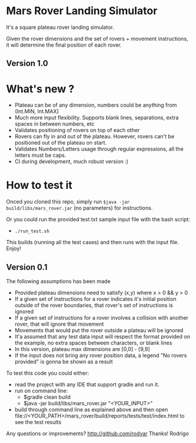 # Mars Rover Landing Simulator

It's a square plateau rover landing simulator.

Given the rover dimensions and the set of rovers + movement instructions, it will determine the final position of each rover.

## Version 1.0

# What's new ?

 - Plateau can be of any dimension, numbers could be anything from (Int.MIN, Int.MAX]
 - Much more input flexibility. Supports blank lines, separations, extra spaces in between numbers, etc
 - Validates positioning of rovers on top of each other
 - Rovers can fly in and out of the plateau. However, rovers can't be positioned out of the plateau on start.
 - Validates Numbers/Letters usage through regular expressions, all the letters must be caps.
 - CI during development, much robust version :)

# How to test it

 Onced you cloned this repo, simply run `$java -jar build/libs/mars_rover.jar` (no parameters) for instructions.
 
 Or you could run the provided test.txt sample input file with the bash script:
 
  - `./run_test.sh`
  
 This builds (running all the test cases) and then runs with the input file. Enjoy!

## Version 0.1

The following assumptions has been made

 - Provided plateau dimensions need to satisfy (x,y) where x > 0 && y > 0
 - If a given set of instructions for a rover indicates it's initial position outside of 
 the rover boundaries, that rover's set of instructions is ignored
 - If a given set of instructions for a rover involves a collision with another rover,  that will ignore that movement
 - Movements that would put the rover outside a plateau will be ignored
 - It'a assumed that any test data input will respect the format provided on the example, no extra spaces
 between characters, or blank lines
 - In this version, plateau max dimensions are [0,0] - [9,9]
 - If the input does not bring any rover position data, a legend "No rovers provided" is gonna be shown as a result
 

To test this code you could either:

 - read the project with any IDE that support gradle and run it.
 - run on command line:
   - $gradle clean build
   - $java -jar build/libs/mars_rover.jar "<YOUR_INPUT>"
 - build through command line as explained above and then open file://<YOUR_PATH>/mars_rover/build/reports/tests/test/index.html 
 to see the test results
 
 Any questions or improvements? http://github.com/rodvar 
 Thanks!
 Rodrigo
